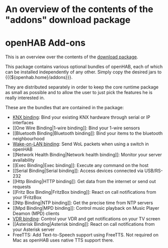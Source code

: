 # An overview of the contents of the "addons" download package

# openHAB Add-ons

This is an overview over the contents of the [download package]("addons").

This package contains various optional bundles of openHAB, each of which can be installed independently of any other. Simply copy the desired jars to {{{${openhab.home}/addons}}}.

They are distributed separately in order to keep the core runtime package as small as possible and to allow the user to just pick the features he is really interested in.

These are the bundles that are contained in the package:

- [KNX binding](KNXBinding): Bind your existing KNX hardware through serial or IP interfaces
- [[One Wire Binding|1-wire binding]]: Bind your 1-wire sensors
- [[Bluetooth Binding|Bluetooth binding]]: Bind your items to the bluetooth neighbourhood
- [Wake-on-LAN binding](WoLBinding): Send WoL packets when using a switch in openHAB
- [[Network Health Binding|Network health binding]]: Monitor your server availability
- [[Exec Binding|Exec binding]]: Execute any command on the host
- [[Serial Binding|Serial binding]]: Access devices connected via USB/RS-232
- [[Http Binding|HTTP binding]]: Get data from the internet or send out requests
- [[Fritz Box Binding|FritzBox binding]]: React on call notifications from your !FritzBox
- [[Ntp Binding|NTP binding]]: Get the precise time from NTP servers
- [[Mpd Binding|MPD binding]]: Control music playback on Music Player Deamon (MPD) clients
- [VDR binding](VDRBinding): Control your VDR and get notifications on your TV screen
- [[Asterisk Binding|Asterisk binding]]: React on call notifications from your Asterisk server
- FreeTTS: Add Text-to-Speech support using FreeTTS. Not required on Mac as openHAB uses native TTS support there.